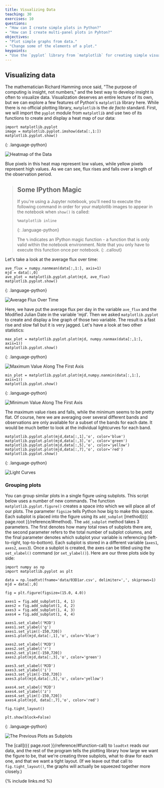 ```yaml
---
title: Visualizing Data
teaching: 30
exercises: 10
questions:
- "How can I create simple plots in Python?"
- "How can I create multi-panel plots in Pyhton?"
objectives:
- "Plot simple graphs from data."
- "Change some of the elements of a plot."
keypoints:
- "Use the `pyplot` library from `matplotlib` for creating simple visualizations."
---
```


## Visualizing data

The mathematician Richard Hamming once said, "The purpose of computing is insight, not numbers," and
the best way to develop insight is often to visualize data.  Visualization deserves an entire
lecture of its own, but we can explore a few features of Python's `matplotlib` library here.  While
there is no official plotting library, `matplotlib` is the _de facto_ standard.  First, we will
import the `pyplot` module from `matplotlib` and use two of its functions to create and display a
heat map of our data:

~~~
import matplotlib.pyplot
image = matplotlib.pyplot.imshow(data[:,1:])
matplotlib.pyplot.show()
~~~
{: .language-python}

![Heatmap of the Data](../fig/fig_03D1ar.png)

Blue pixels in this heat map represent low values, while yellow pixels represent high values.  As we
can see, flux rises and falls over a length of the observation period.

> ## Some IPython Magic
>
> If you're using a Jupyter notebook,
> you'll need to execute the following command
> in order for your matplotlib images to appear
> in the notebook when `show()` is called:
>
> ~~~
> %matplotlib inline
> ~~~
> {: .language-python}
>
> The `%` indicates an IPython magic function -
> a function that is only valid within the notebook environment.
> Note that you only have to execute this function once per notebook.
{: .callout}

Let's take a look at the average flux over time:

~~~
ave_flux = numpy.nanmean(data[:,1:], axis=1)
mjd = data[:,0]
ave_plot = matplotlib.pyplot.plot(mjd, ave_flux)
matplotlib.pyplot.show()
~~~
{: .language-python}

![Average Flux Over Time](../fig/mean_03D1ar.png)

Here, we have put the average flux per day in the variable `ave_flux` and the Modified 
Julian Date in the variable 'mjd'. Then we
asked `matplotlib.pyplot` to create and display a line graph of those two variable.  The result is a
fast rise and slow fall but it is very jagged.  Let's have a look at two other statistics:

~~~
max_plot = matplotlib.pyplot.plot(mjd, numpy.nanmax(data[:,1:], axis=1))
matplotlib.pyplot.show()
~~~
{: .language-python}

![Maximum Value Along The First Axis](../fig/max_03D1ar.png)

~~~
min_plot = matplotlib.pyplot.plot(mjd,numpy.nanmin(data[:,1:], axis=1))
matplotlib.pyplot.show()
~~~
{: .language-python}

![Minimum Value Along The First Axis](../fig/min_03D1ar.png)

The maximum value rises and falls, while the minimum seems to be pretty flat. Of course, here we are averaging over 
several different bands and observations are only available for a subset of the bands for each date. It would be much better to look at the individual lightcurves for each band.

~~~
matplotlib.pyplot.plot(mjd,data[:,1],'o', color='blue')
matplotlib.pyplot.plot(mjd,data[:,3],'o', color='green')
matplotlib.pyplot.plot(mjd,data[:,5],'o', color='yellow')
matplotlib.pyplot.plot(mjd,data[:,7],'o', color='red')
matplotlib.pyplot.show()
~~~
{: .language-python}

![Light Curves](../fig/lc_03D1ar.png)


### Grouping plots
You can group similar plots in a single figure using subplots.
This script below uses a number of new commands. The function `matplotlib.pyplot.figure()`
creates a space into which we will place all of our plots. The parameter `figsize`
tells Python how big to make this space. Each subplot is placed into the figure using
its `add_subplot` [method]({{ page.root }}/reference/#method). The `add_subplot` method takes 3
parameters. The first denotes how many total rows of subplots there are, the second parameter
refers to the total number of subplot columns, and the final parameter denotes which subplot
your variable is referencing (left-to-right, top-to-bottom). Each subplot is stored in a
different variable (`axes1`, `axes2`, `axes3`). Once a subplot is created, the axes can
be titled using the `set_xlabel()` command (or `set_ylabel()`).
Here are our three plots side by side:

~~~
import numpy as np
import matplotlib.pyplot as plt

data = np.loadtxt(fname='data/03D1ar.csv', delimiter=',', skiprows=1)
mjd = data[:,0]

fig = plt.figure(figsize=(15.0, 4.0))

axes1 = fig.add_subplot(1, 4, 1)
axes2 = fig.add_subplot(1, 4, 2)
axes3 = fig.add_subplot(1, 4, 3)
axes4 = fig.add_subplot(1, 4, 4)

axes1.set_xlabel('MJD')
axes1.set_ylabel('g')
axes1.set_ylim([-150,720])
axes1.plot(mjd,data[:,1],'o', color='blue')

axes2.set_xlabel('MJD')
axes2.set_ylabel('r')
axes2.set_ylim([-150,720])
axes2.plot(mjd,data[:,3],'o', color='green')

axes3.set_xlabel('MJD')
axes3.set_ylabel('i')
axes3.set_ylim([-150,720])
axes3.plot(mjd,data[:,5],'o', color='yellow')

axes4.set_xlabel('MJD')
axes4.set_ylabel('z')
axes4.set_ylim([-150,720])
axes4.plot(mjd, data[:,7],'o', color='red')

fig.tight_layout()

plt.show(block=False)
~~~
{: .language-python}

![The Previous Plots as Subplots](../fig/lc_03D1ar_4panel.png)

The [call]({{ page.root }}/reference/#function-call) to `loadtxt` reads our data,
and the rest of the program tells the plotting library
how large we want the figure to be,
that we're creating three subplots,
what to draw for each one,
and that we want a tight layout.
(If we leave out that call to `fig.tight_layout()`,
the graphs will actually be squeezed together more closely.)

{% include links.md %}

